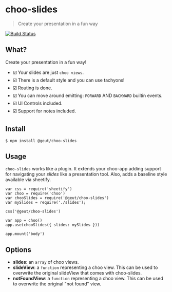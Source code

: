 # choo-slides
>  Create your presentation in a fun way

[![Build Status](https://travis-ci.org/geut/choo-slides.svg?branch=master)](https://travis-ci.org/geut/choo-slides)

## What?

Create your presentation in a fun way!

- :ballot_box_with_check: Your slides are just `choo views`.
- :ballot_box_with_check: There is a default style and you can use tachyons!
- :ballot_box_with_check: Routing is done.
- :ballot_box_with_check: You can move around emitting: `FORWARD` AND `BACKWARD` builtin events.
- :ballot_box_with_check: UI Controls included.
- :ballot_box_with_check: Support for notes included.

## Install

`$ npm install @geut/choo-slides`

## Usage

`choo-slides` works like a plugin. It extends your choo-app adding support for navigating your *slides* like a presentation tool.
Also, adds a baseline style available via sheetify.

```
var css = require('sheetify')
var choo = require('choo')
var chooSlides = require('@geut/choo-slides')
var mySlides = require('./slides');

css('@geut/choo-slides')

var app = choo()
app.use(chooSlides({ slides: mySlides }))

app.mount('body')
```

## Options

- **slides**: an `array` of choo views.
- **slideView**: a `function` representing a choo view. This can be used to overwrite the original slideView that comes with choo-slides.
- **notFoundView**: a `function` representing a choo view. This can be used to overwrite the original "not found" view.


